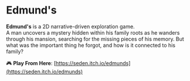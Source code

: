 # Edmund's

**Edmund's** is a 2D narrative-driven exploration game.  
A man uncovers a mystery hidden within his family roots as he wanders through his mansion, searching for the missing pieces of his memory. But what was the important thing he forgot, and how is it connected to his family?

🎮 **Play From Here**: [https://seden.itch.io/edmunds](https://seden.itch.io/edmunds)
